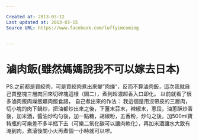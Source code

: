 ```yaml
---

Created at: 2013-03-12
Last updated at: 2013-03-15
Source URL: https://www.facebook.com/luffyimcoming


---
```


# 滷肉飯(雖然媽媽說我不可以嫁去日本)


PS.之前都是買絞肉，可是買絞肉煮出來變”肉燥“，反而不算滷肉飯，這次我就自己買整塊三層肉回來切碎塊這樣（圖二），煮到超濃超香入口即化。
以前就看了很多滷肉飯肉燥飯爌肉飯食譜，
自己煮出來的作法：
我這個是用沒帶皮的三層肉，切小塊的肉下鍋炒，把油都炒出來之後，下薑末蒜末，辣椒末，蔥段，油蔥酥炒香後，加米酒，醬油炒均勻後，加一點糖，胡椒粉，五香粉，炒勻之後，加500ml寶特瓶的可樂差不多半瓶下去（可樂二氧化碳可以讓肉軟化），再加米酒讓水大致有淹到肉，煮滾後關小火再煮個一小時就可以啰。

